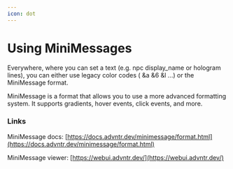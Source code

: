 ```yaml
---
icon: dot
---
```


# Using MiniMessages

Everywhere, where you can set a text (e.g. npc display_name or hologram lines), you can either use legacy color codes (
&a &6 &l ...) or the MiniMessage format.

MiniMessage is a format that allows you to use a more advanced formatting system. It supports gradients, hover events,
click events, and more.

### Links

MiniMessage docs: [https://docs.advntr.dev/minimessage/format.html](https://docs.advntr.dev/minimessage/format.html)

MiniMessage viewer: [https://webui.advntr.dev/](https://webui.advntr.dev/)